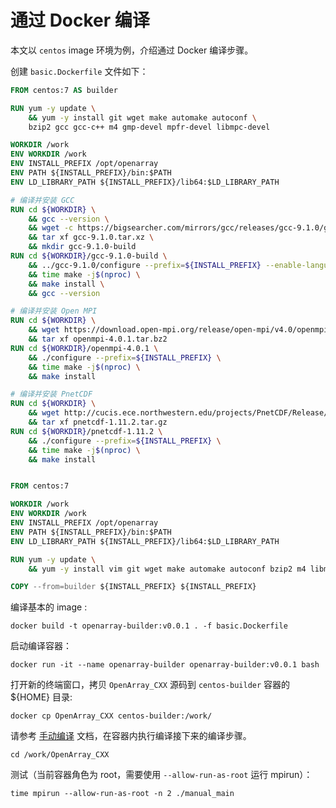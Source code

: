 # 通过 Docker 编译

本文以 `centos` image 环境为例，介绍通过 Docker 编译步骤。

创建 `basic.Dockerfile` 文件如下：

```Dockerfile
FROM centos:7 AS builder

RUN yum -y update \
    && yum -y install git wget make automake autoconf \
    bzip2 gcc gcc-c++ m4 gmp-devel mpfr-devel libmpc-devel

WORKDIR /work
ENV WORKDIR /work
ENV INSTALL_PREFIX /opt/openarray
ENV PATH ${INSTALL_PREFIX}/bin:$PATH
ENV LD_LIBRARY_PATH ${INSTALL_PREFIX}/lib64:$LD_LIBRARY_PATH

# 编译并安装 GCC
RUN cd ${WORKDIR} \
    && gcc --version \
    && wget -c https://bigsearcher.com/mirrors/gcc/releases/gcc-9.1.0/gcc-9.1.0.tar.xz \
    && tar xf gcc-9.1.0.tar.xz \
    && mkdir gcc-9.1.0-build
RUN cd ${WORKDIR}/gcc-9.1.0-build \
    && ../gcc-9.1.0/configure --prefix=${INSTALL_PREFIX} --enable-languages=c,c++,fortran --disable-multilib \
    && time make -j$(nproc) \
    && make install \
    && gcc --version

# 编译并安装 Open MPI
RUN cd ${WORKDIR} \
    && wget https://download.open-mpi.org/release/open-mpi/v4.0/openmpi-4.0.1.tar.bz2 \
    && tar xf openmpi-4.0.1.tar.bz2
RUN cd ${WORKDIR}/openmpi-4.0.1 \
    && ./configure --prefix=${INSTALL_PREFIX} \
    && time make -j$(nproc) \
    && make install

# 编译并安装 PnetCDF
RUN cd ${WORKDIR} \
    && wget http://cucis.ece.northwestern.edu/projects/PnetCDF/Release/pnetcdf-1.11.2.tar.gz \
    && tar xf pnetcdf-1.11.2.tar.gz
RUN cd ${WORKDIR}/pnetcdf-1.11.2 \
    && ./configure --prefix=${INSTALL_PREFIX} \
    && time make -j$(nproc) \
    && make install


FROM centos:7

WORKDIR /work
ENV WORKDIR /work
ENV INSTALL_PREFIX /opt/openarray
ENV PATH ${INSTALL_PREFIX}/bin:$PATH
ENV LD_LIBRARY_PATH ${INSTALL_PREFIX}/lib64:$LD_LIBRARY_PATH

RUN yum -y update \
    && yum -y install vim git wget make automake autoconf bzip2 m4 libmpc mpfr gmp glibc-devel

COPY --from=builder ${INSTALL_PREFIX} ${INSTALL_PREFIX}
```

编译基本的 image :

```shell
docker build -t openarray-builder:v0.0.1 . -f basic.Dockerfile
```

启动编译容器：

```shell
docker run -it --name openarray-builder openarray-builder:v0.0.1 bash
```

打开新的终端窗口，拷贝 `OpenArray_CXX` 源码到 `centos-builder` 容器的 ${HOME} 目录:

```shell
docker cp OpenArray_CXX centos-builder:/work/
```

请参考 [手动编译](./build_openarray.md) 文档，在容器内执行编译接下来的编译步骤。

```
cd /work/OpenArray_CXX
```

测试（当前容器角色为 root，需要使用 `--allow-run-as-root` 运行 mpirun）：

```shell
time mpirun --allow-run-as-root -n 2 ./manual_main
```